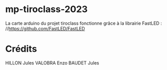 # mp-tiroclass-2023
La carte arduino du projet tiroclass fonctionne grâce à la librairie FastLED : //https://github.com/FastLED/FastLED
# Crédits
 HILLON Jules
 VALOBRA Enzo
 BAUDET Jules
